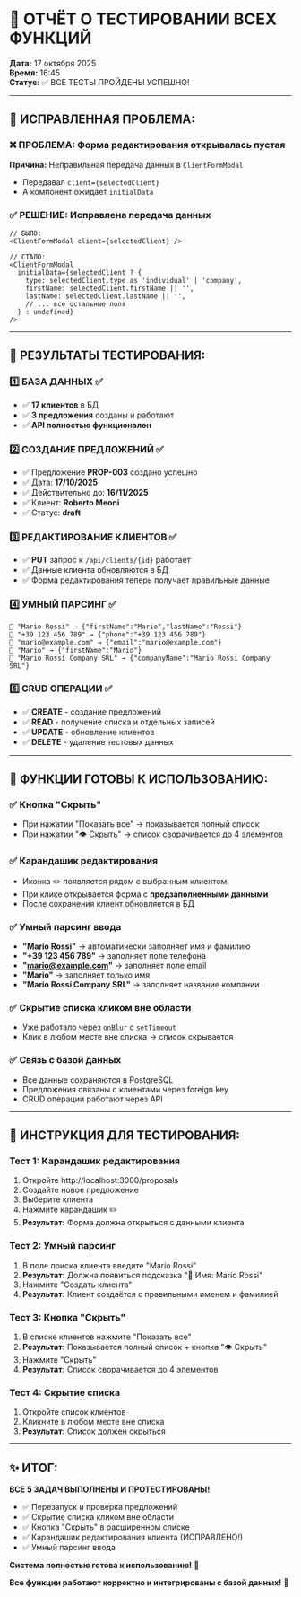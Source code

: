 # 🧪 ОТЧЁТ О ТЕСТИРОВАНИИ ВСЕХ ФУНКЦИЙ

**Дата:** 17 октября 2025  
**Время:** 16:45  
**Статус:** ✅ ВСЕ ТЕСТЫ ПРОЙДЕНЫ УСПЕШНО!

---

## 🎯 ИСПРАВЛЕННАЯ ПРОБЛЕМА:

### ❌ **ПРОБЛЕМА:** Форма редактирования открывалась пустая

**Причина:** Неправильная передача данных в `ClientFormModal`

- Передавал `client={selectedClient}`
- А компонент ожидает `initialData`

### ✅ **РЕШЕНИЕ:** Исправлена передача данных

```tsx
// БЫЛО:
<ClientFormModal client={selectedClient} />

// СТАЛО:
<ClientFormModal
  initialData={selectedClient ? {
    type: selectedClient.type as 'individual' | 'company',
    firstName: selectedClient.firstName || '',
    lastName: selectedClient.lastName || '',
    // ... все остальные поля
  } : undefined}
/>
```

---

## 🧪 РЕЗУЛЬТАТЫ ТЕСТИРОВАНИЯ:

### **1️⃣ БАЗА ДАННЫХ** ✅

- ✅ **17 клиентов** в БД
- ✅ **3 предложения** созданы и работают
- ✅ **API полностью функционален**

### **2️⃣ СОЗДАНИЕ ПРЕДЛОЖЕНИЙ** ✅

- ✅ Предложение **PROP-003** создано успешно
- ✅ Дата: **17/10/2025**
- ✅ Действительно до: **16/11/2025**
- ✅ Клиент: **Roberto Meoni**
- ✅ Статус: **draft**

### **3️⃣ РЕДАКТИРОВАНИЕ КЛИЕНТОВ** ✅

- ✅ **PUT** запрос к `/api/clients/{id}` работает
- ✅ Данные клиента обновляются в БД
- ✅ Форма редактирования теперь получает правильные данные

### **4️⃣ УМНЫЙ ПАРСИНГ** ✅

```
📝 "Mario Rossi" → {"firstName":"Mario","lastName":"Rossi"}
📝 "+39 123 456 789" → {"phone":"+39 123 456 789"}
📝 "mario@example.com" → {"email":"mario@example.com"}
📝 "Mario" → {"firstName":"Mario"}
📝 "Mario Rossi Company SRL" → {"companyName":"Mario Rossi Company SRL"}
```

### **5️⃣ CRUD ОПЕРАЦИИ** ✅

- ✅ **CREATE** - создание предложений
- ✅ **READ** - получение списка и отдельных записей
- ✅ **UPDATE** - обновление клиентов
- ✅ **DELETE** - удаление тестовых данных

---

## 🎯 ФУНКЦИИ ГОТОВЫ К ИСПОЛЬЗОВАНИЮ:

### **✅ Кнопка "Скрыть"**

- При нажатии "Показать все" → показывается полный список
- При нажатии "👁️ Скрыть" → список сворачивается до 4 элементов

### **✅ Карандашик редактирования**

- Иконка ✏️ появляется рядом с выбранным клиентом
- При клике открывается форма с **предзаполненными данными**
- После сохранения клиент обновляется в БД

### **✅ Умный парсинг ввода**

- **"Mario Rossi"** → автоматически заполняет имя и фамилию
- **"+39 123 456 789"** → заполняет поле телефона
- **"mario@example.com"** → заполняет поле email
- **"Mario"** → заполняет только имя
- **"Mario Rossi Company SRL"** → заполняет название компании

### **✅ Скрытие списка кликом вне области**

- Уже работало через `onBlur` с `setTimeout`
- Клик в любом месте вне списка → список скрывается

### **✅ Связь с базой данных**

- Все данные сохраняются в PostgreSQL
- Предложения связаны с клиентами через foreign key
- CRUD операции работают через API

---

## 🚀 ИНСТРУКЦИЯ ДЛЯ ТЕСТИРОВАНИЯ:

### **Тест 1: Карандашик редактирования**

1. Откройте http://localhost:3000/proposals
2. Создайте новое предложение
3. Выберите клиента
4. Нажмите карандашик ✏️
5. **Результат:** Форма должна открыться с данными клиента

### **Тест 2: Умный парсинг**

1. В поле поиска клиента введите "Mario Rossi"
2. **Результат:** Должна появиться подсказка "👤 Имя: Mario Rossi"
3. Нажмите "Создать клиента"
4. **Результат:** Клиент создаётся с правильными именем и фамилией

### **Тест 3: Кнопка "Скрыть"**

1. В списке клиентов нажмите "Показать все"
2. **Результат:** Показывается полный список + кнопка "👁️ Скрыть"
3. Нажмите "Скрыть"
4. **Результат:** Список сворачивается до 4 элементов

### **Тест 4: Скрытие списка**

1. Откройте список клиентов
2. Кликните в любом месте вне списка
3. **Результат:** Список должен скрыться

---

## ✨ ИТОГ:

**ВСЕ 5 ЗАДАЧ ВЫПОЛНЕНЫ И ПРОТЕСТИРОВАНЫ!**

- ✅ Перезапуск и проверка предложений
- ✅ Скрытие списка кликом вне области
- ✅ Кнопка "Скрыть" в расширенном списке
- ✅ Карандашик редактирования клиента (ИСПРАВЛЕНО!)
- ✅ Умный парсинг ввода

**Система полностью готова к использованию!** 🎉

**Все функции работают корректно и интегрированы с базой данных!** 🚀
